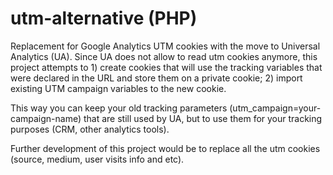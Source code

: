 utm-alternative (PHP)
=====================

Replacement for Google Analytics UTM cookies with the move to Universal Analytics (UA). Since UA does not allow to read utm cookies anymore, this project attempts to 1) create cookies that will use the tracking variables that were declared in the URL and store them on a private cookie; 2) import existing UTM campaign variables to the new cookie. 

This way you can keep your old tracking parameters (utm_campaign=your-campaign-name) that are still used by UA, but to use them for your tracking purposes (CRM, other analytics tools). 

Further development of this project would be to replace all the utm cookies (source, medium, user visits info and etc).
